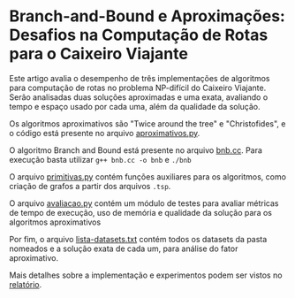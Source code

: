 # Branch-and-Bound e Aproximações: Desafios na Computação de Rotas para o Caixeiro Viajante
Este artigo avalia o desempenho de três implementações de algoritmos para computação de rotas no problema NP-difícil do Caixeiro Viajante. Serão analisadas duas soluções aproximadas e uma exata, avaliando o tempo e espaço usado por cada uma, além da qualidade da solução.

Os algoritmos aproximativos são "Twice around the tree" e "Christofides", e o código está presente no arquivo [aproximativos.py](algoritmos/aproximativos.py).

O algoritmo Branch and Bound está presente no arquivo [bnb.cc](algoritmos/bnb.cc). Para execução basta utilizar ```g++ bnb.cc -o bnb``` e ```./bnb```

O arquivo [primitivas.py](algoritmos/primitivas.py) contém funções auxiliares para os algoritmos, como criação de grafos a partir dos arquivos ```.tsp```.

O arquivo [avaliacao.py](algoritmos/avaliacao.py) contém um módulo de testes para avaliar métricas de tempo de execução, uso de memória e qualidade da solução para os algoritmos aproximativos

Por fim, o arquivo [lista-datasets.txt](lista-datasets.txt) contém todos os datasets da pasta nomeados e a solução exata de cada um, para análise do fator aproximativo.

Mais detalhes sobre a implementação e experimentos podem ser vistos no [relatório](artigo.pdf).